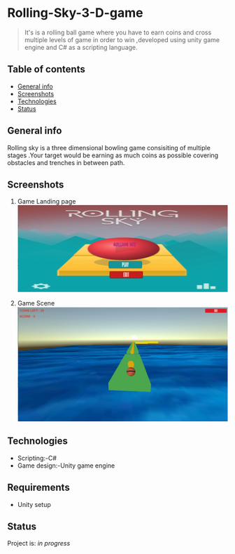 # Rolling-Sky-3-D-game
> It's is a rolling ball game where you have to earn coins and cross multiple levels of game in order to win ,developed using unity game engine and C# as a scripting   language.

## Table of contents
* [General info](#general-info)
* [Screenshots](#screenshots)
* [Technologies](#technologies)
* [Status](#status)


## General info
Rolling sky is a three dimensional bowling game consisiting of multiple stages .Your target would be earning as much coins as possible covering obstacles and trenches in
between path.


## Screenshots
1) Game Landing page
![alt text](https://github.com/zhcet19/Rolling-Ball-3-D-game/blob/master/s1.png)



2) Game Scene
![alt text](https://github.com/zhcet19/Rolling-Ball-3-D-game/blob/master/s2.png)



## Technologies
* Scripting:-C#
* Game design:-Unity game engine


## Requirements
* Unity setup


## Status
Project is: _in progress_


